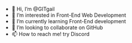 - 👋 Hi, I’m @GITgail
- 👀 I’m interested in Front-End Web Development
- 🌱 I’m currently learning Front-End development
- 💞️ I’m looking to collaborate on GitHub
- 📫 How to reach me! try Discord

<!---
GITgail/GITgail is a ✨ special ✨ repository because its `README.md` (this file) appears on your GitHub profile.
You can click the Preview link to take a look at your changes.
--->

